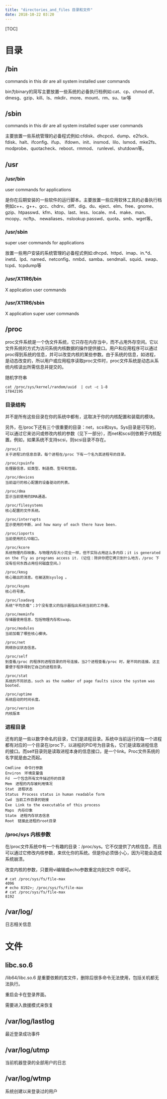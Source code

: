 ```yaml
---
title: "directories_and_files 目录和文件"
date: 2018-10-22 03:20
---
```



[TOC]


# 目录



## /bin 

commands in this dir are all system installed user commands 

bin为binary的简写主要放置一些系统的必备执行档例如:cat、cp、chmod df、dmesg、gzip、kill、ls、mkdir、more、mount、rm、su、tar等



## /sbin

commands in this dir are all system installed super user commands 

主要放置一些系统管理的必备程式例如:cfdisk、dhcpcd、dump、e2fsck、fdisk、halt、ifconfig、ifup、 ifdown、init、insmod、lilo、lsmod、mke2fs、modprobe、quotacheck、reboot、rmmod、 runlevel、shutdown等。	





## /usr



### /usr/bin

user commands for applications 

是你在后期安装的一些软件的运行脚本。主要放置一些应用软体工具的必备执行档例如c++、g++、gcc、chdrv、diff、dig、du、eject、elm、free、gnome、 gzip、htpasswd、kfm、ktop、last、less、locale、m4、make、man、mcopy、ncftp、 newaliases、nslookup passwd、quota、smb、wget等。





### /usr/sbin

super user commands for applications 

放置一些用户安装的系统管理的必备程式例如:dhcpd、httpd、imap、in.*d、inetd、lpd、named、netconfig、nmbd、samba、sendmail、squid、swap、tcpd、tcpdump等





### /usr/X11R6/bin 

X application user commands 





### /usr/X11R6/sbin

X application super user commands 



## /proc

proc文件系统是一个伪文件系统，它只存在内存当中，而不占用外存空间。它以文件系统的方式为访问系统内核数据的操作提供接口。用户和应用程序可以通过proc得到系统的信息，并可以改变内核的某些参数。由于系统的信息，如进程，是动态改变的，所以用户或应用程序读取proc文件时，proc文件系统是动态从系统内核读出所需信息并提交的。



随机字符串

```
cat /proc/sys/kernel/random/uuid  | cut -c 1-8
1f842195
```



### 目录结构

并不是所有这些目录在你的系统中都有，这取决于你的内核配置和装载的模块。

另外，在/proc下还有三个很重要的目录：net，scsi和sys。Sys目录是可写的，可以通过它来访问或修改内核的参数（见下一部分），而net和scsi则依赖于内核配置。例如，如果系统不支持scsi，则scsi目录不存在。



```
/proc/1 
关于进程1的信息目录。每个进程在/proc 下有一个名为其进程号的目录。 

/proc/cpuinfo 
处理器信息，如类型、制造商、型号和性能。 

/proc/devices 
当前运行的核心配置的设备驱动的列表。 

/proc/dma 
显示当前使用的DMA通道。 

/proc/filesystems 
核心配置的文件系统。 

/proc/interrupts 
显示使用的中断，and how many of each there have been. 

/proc/ioports 
当前使用的I/O端口。 

/proc/kcore 
系统物理内存映象。与物理内存大小完全一样，但不实际占用这么多内存；it is generated on the fly as programs access it. (记住：除非你把它拷贝到什么地方，/proc 下没有任何东西占用任何磁盘空间。) 

/proc/kmsg 
核心输出的消息。也被送到syslog 。 

/proc/ksyms 
核心符号表。 

/proc/loadavg 
系统"平均负载"；3个没有意义的指示器指出系统当前的工作量。 

/proc/meminfo 
存储器使用信息，包括物理内存和swap。 

/proc/modules 
当前加载了哪些核心模块。 

/proc/net 
网络协议状态信息。 

/proc/self 
到查看/proc 的程序的进程目录的符号连接。当2个进程查看/proc 时，是不同的连接。这主要便于程序得到它自己的进程目录。 

/proc/stat 
系统的不同状态，such as the number of page faults since the system was booted. 

/proc/uptime 
系统启动的时间长度。 

/proc/version 
内核版本
```



### 进程目录

还有的是一些以数字命名的目录，它们是进程目录。系统中当前运行的每一个进程都有对应的一个目录在/proc下，以进程的PID号为目录名，它们是读取进程信息的接口。而self目录则是读取进程本身的信息接口，是一个link。Proc文件系统的名字就是由之而起。

```
Cmdline　命令行参数
Environ　环境变量值
Fd　一个包含所有文件描述符的目录
Mem　进程的内存被利用情况
Stat　进程状态
Status　Process status in human readable form
Cwd　当前工作目录的链接
Exe　Link to the executable of this process
Maps　内存印象
Statm　进程内存状态信息
Root　链接此进程的root目录
```



### /proc/sys 内核参数

在/proc文件系统中有一个有趣的目录：/proc/sys。它不仅提供了内核信息，而且可以通过它修改内核参数，来优化你的系统。但是你必须很小心，因为可能会造成系统崩溃。



改变内核的参数，只要用vi编辑或echo参数重定向到文件 中即可。

```
# cat /proc/sys/fs/file-max
4096
# echo 8192>; /proc/sys/fs/file-max
# cat /proc/sys/fs/file-max
8192
```









## /var/log/

日志相关信息









# 文件



## libc.so.6

/lib64/libc.so.6 是重要依赖的库文件，删除后很多命令无法使用，包括关机都无法执行。

重启会卡在登录界面。

需要进入救援模式来恢复





## /var/log/lastlog

最近登录成功事件



## /var/log/utmp

当前机器登录的全部用户的日志



## /var/log/wtmp

系统创建以来登录过的用户

